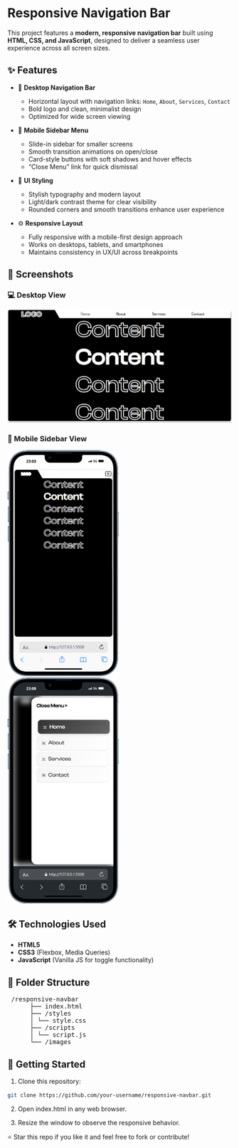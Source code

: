 # Responsive Navigation Bar
This project features a **modern, responsive navigation bar** built using **HTML, CSS, and JavaScript**, designed to deliver a seamless user experience across all screen sizes.

## ✨ Features

- 🔲 **Desktop Navigation Bar**
  - Horizontal layout with navigation links: `Home`, `About`, `Services`, `Contact`
  - Bold logo and clean, minimalist design
  - Optimized for wide screen viewing

- 📱 **Mobile Sidebar Menu**
  - Slide-in sidebar for smaller screens
  - Smooth transition animations on open/close
  - Card-style buttons with soft shadows and hover effects
  - “Close Menu” link for quick dismissal

- 🎨 **UI Styling**
  - Stylish typography and modern layout
  - Light/dark contrast theme for clear visibility
  - Rounded corners and smooth transitions enhance user experience

- ⚙️ **Responsive Layout**
  - Fully responsive with a mobile-first design approach
  - Works on desktops, tablets, and smartphones
  - Maintains consistency in UX/UI across breakpoints

## 📸 Screenshots

### 💻 Desktop View

<img src="./images/desktop-view.png" width="800"/>

### 📱 Mobile Sidebar View

<p align="start">
  <img src="./images/mobile-view-1.png" alt="Mobile Content View" width="250"/>
  &nbsp;&nbsp;&nbsp;
  <img src="./images/mobile-view-2.png" alt="Mobile Menu View" width="250"/>
</p>


## 🛠️ Technologies Used

- **HTML5**
- **CSS3** (Flexbox, Media Queries)
- **JavaScript** (Vanilla JS for toggle functionality)

## 📂 Folder Structure

<pre> /responsive-navbar
      ├── index.html 
      ├── /styles 
      │ └── style.css 
      ├── /scripts 
      │ └── script.js 
      └── /images </pre>

## 🚀 Getting Started

1. Clone this repository:
```bash
git clone https://github.com/your-username/responsive-navbar.git
```
2. Open index.html in any web browser.

3. Resize the window to observe the responsive behavior.

⭐️ Star this repo if you like it and feel free to fork or contribute!
